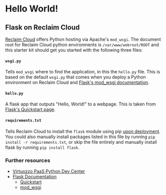 # Hello World!
## Flask on Reclaim Cloud

[Reclaim Cloud](https://reclaim.cloud) offers Python hosting via Apache's `mod_wsgi`. The document root for Reclaim Cloud python environments is `/var/www/webroot/ROOT` and this starter kit should get you started with the following three files:

#### `wsgi.py`
Tells `mod_wsgi` where to find the application, in this the `hello.py` file. This is based on the default `wsgi.py` that comes when you deploy a Python environment on Reclaim Cloud and [Flask's mod_wsgi documentation](https://flask.palletsprojects.com/en/2.2.x/deploying/mod_wsgi/).

#### `hello.py`
A flask app that outputs "Hello, World!" to a webpage. This is taken from [Flask's Quickstart page](https://flask.palletsprojects.com/en/2.2.x/quickstart/).

#### `requirements.txt`
Tells Reclaim Cloud to install the `flask` module using pip [upon deployment](https://www.virtuozzo.com/application-platform-docs/deployment-guide/). You could also manually install packages listed in this file by running `pip install -r requirements.txt`, or skip the file entirely and manually install flask by running `pip install flask`.

### Further resources
- [Virtuozzo PaaS Python Dev Center](https://www.virtuozzo.com/application-platform-docs/python-center/)
- [Flask Documentation](https://flask.palletsprojects.com/en/2.2.x/)
  - [Quickstart](https://flask.palletsprojects.com/en/2.2.x/quickstart/)
  - [mod_wsgi](https://flask.palletsprojects.com/en/2.2.x/deploying/mod_wsgi/)
